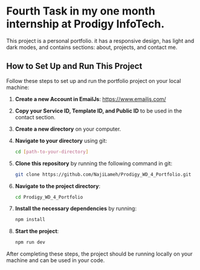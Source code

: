 # Fourth Task in my one month internship at Prodigy InfoTech.

This project is a personal portfolio. it has a responsive design, has light and dark modes, and contains sections: about, projects, and contact me.

## How to Set Up and Run This Project

Follow these steps to set up and run the portfolio project on your local machine:
1. **Create a new Account in EmailJs**: https://www.emailjs.com/

2. **Copy your Service ID, Template ID, and Public ID** to be used in the contact section.

3. **Create a new directory** on your computer.
   
4. **Navigate to your directory** using git:
   ```bash
   cd [path-to-your-directory]
   ```
5. **Clone this repository** by running the following command in git:
   ```bash
   git clone https://github.com/NajiLameh/Prodigy_WD_4_Portfolio.git
   ```
6. **Navigate to the project directory**:
   ```bash
   cd Prodigy_WD_4_Portfolio
   ```
7. **Install the necessary dependencies** by running:
   ```bash
   npm install
   ```
8. **Start the project**:
   ```bash
   npm run dev
   ```

After completing these steps, the project should be running locally on your machine and can be used in your code.
